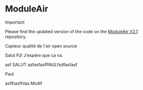 # ModuleAir

> [!IMPORTANT]  
> Please find the updated version of the code on the [ModuleAir V2.1](https://github.com/aircarto/ModuleAir_V2.1) repository.

Capteur qualité de l'air open source

Salut PJ! J'espère que ca va.

asf
SALUT asfasfasfPAULfsdfasfasf

Paul

asflhasfhlas.Modif